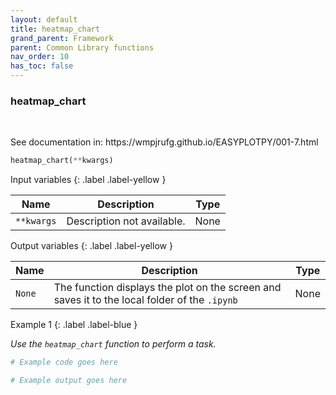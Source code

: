 ```yaml
---
layout: default
title: heatmap_chart
grand_parent: Framework
parent: Common Library functions
nav_order: 10
has_toc: false
---
```


<h3>heatmap_chart</h3>

<br>

<p align = "justify">
    See documentation in: https://wmpjrufg.github.io/EASYPLOTPY/001-7.html
</p>

```python
heatmap_chart(**kwargs)
```

Input variables
{: .label .label-yellow }

<table style = "width:100%">
    <thead>
      <tr>
        <th>Name</th>
        <th>Description</th>
        <th>Type</th>
      </tr>
    </thead>
    <tr>
        <td><code>**kwargs</code></td>
        <td>Description not available.</td>
        <td>None</td>
    </tr>
</table>

Output variables
{: .label .label-yellow }

<table style = "width:100%">
    <thead>
      <tr>
        <th>Name</th>
        <th>Description</th>
        <th>Type</th>
      </tr>
    </thead>
    <tr>
        <td><code>None</code></td>
        <td>The function displays the plot on the screen and saves it to the local folder of the <code>.ipynb</td>
        <td>None</td>
    </tr>
</table>

Example 1
{: .label .label-blue }

<p align = "justify">
    <i>
        Use the <code>heatmap_chart</code> function to perform a task.
    </i>
</p>

```python
# Example code goes here
```

```bash
# Example output goes here
```

